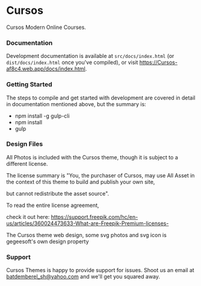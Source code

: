 # Cursos

Cursos Modern Online Courses.

### Documentation

Development documentation is available at `src/docs/index.html` (or `dist/docs/index.html` once you've compiled), or visit https://Cursos-af8c4.web.app/docs/index.html.

### Getting Started

The steps to compile and get started with development are covered in detail in documentation mentioned above, but the summary is:

- npm install -g gulp-cli
- npm install
- gulp

### Design Files

All Photos is included with the Cursos theme, though it is subject to a different license.

The license summary is "You, the purchaser of Cursos, may use All Asset in the context of this theme to build and publish your own site,

but cannot redistribute the asset source".

To read the entire license agreement,

check it out here: https://support.freepik.com/hc/en-us/articles/360024473633-What-are-Freepik-Premium-licenses-

The Cursos theme web design, some svg photos and svg icon is gegeesoft's own design property

### Support

Cursos Themes is happy to provide support for issues. Shoot us an email at batdemberel_sh@yahoo.com and we'll get you squared away.
